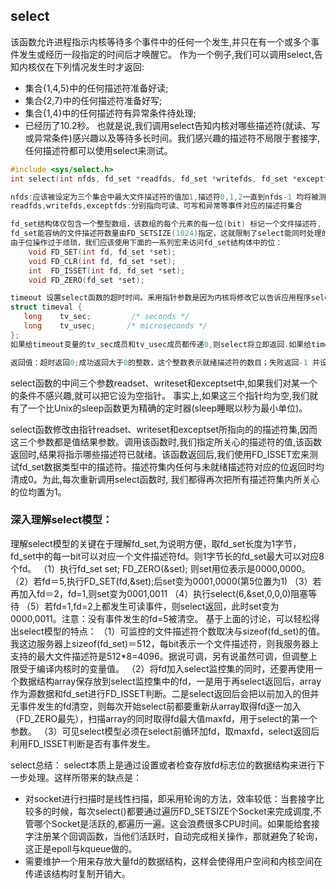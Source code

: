 ## select
该函数允许进程指示内核等待多个事件中的任何一个发生,并只在有一个或多个事件发生或经历一段指定的时间后才唤醒它。
作为一个例子,我们可以调用select,告知内核仅在下列情况发生时才返回:
- 集合{1,4,5}中的任何描述符准备好读;
- 集合{2,7}中的任何描述符准备好写;
- 集合{1,4}中的任何描述符有异常条件待处理;
- 已经历了10.2秒。
也就是说,我们调用select告知内核对哪些描述符(就读、写或异常条件)感兴趣以及等待多长时间。我们感兴趣的描述符不局限于套接字,任何描述符都可以使用select来测试。
```cpp
#include <sys/select.h>
int select(int nfds, fd_set *readfds, fd_set *writefds, fd_set *exceptfds, struct timeval *timeout);

nfds:应该被设定为三个集合中最大文件描述符的值加1,描述符0,1,2一直到nfds-1 均将被测试
readfds,writefds,exceptfds:分别指向可读、可写和异常等事件对应的描述符集合

fd_set结构体仅包含一个整型数组，该数组的每个元素的每一位(bit) 标记一个文件描述符, 举例来说,假设使用32位整数,那么该数组的第一个元素对应于描述符0~31,第二个元素对应于描述符32~63,依此类推
fd_set能容纳的文件描述符数量由FD_SETSIZE(1024)指定，这就限制了select能同时处理的文件描述符的总量。
由于位操作过于烦琐，我们应该使用下面的一系列宏来访问fd_set结构体中的位：
	void FD_SET(int fd, fd_set *set);
	void FD_CLR(int fd, fd_set *set);
	int  FD_ISSET(int fd, fd_set *set);
	void FD_ZERO(fd_set *set);

timeout 设置select函数的超时时间。釆用指针参数是因为内核将修改它以告诉应用程序select等待了多久(只有Linux是这样实现的)。不过我们不能完全信任 select调用返冋后的timeout值，比如调用失败时timeout值是不确定的。
struct timeval {
   long    tv_sec;         /* seconds */
   long    tv_usec;       /* microseconds */
};
如果给timeout变量的tv_sec成员和tv_usec成员都传递0,则select将立即返回.如果给timeout传递NULL,则 select将一直阻塞，直到某个文件描述符就绪.

返回值：超时返回0;成功返回大于0的整数，这个整数表示就绪描述符的数目；失败返回-1 并设置errno.如果在select 等待期间，程序接收到信号，则select立即返回-1,并设置errno为EINTR.
```
select函数的中间三个参数readset、writeset和exceptset中,如果我们对某一个的条件不感兴趣,就可以把它设为空指针。
事实上,如果这三个指针均为空,我们就有了一个比Unix的sleep函数更为精确的定时器(sleep睡眠以秒为最小单位)。

select函数修改由指针readset、writeset和exceptset所指向的的描述符集,因而这三个参数都是值结果参数。调用该函数时,我们指定所关心的描述符的值,该函数返回时,结果将指示哪些描述符已就绪。该函数返回后,我们使用FD_ISSET宏来测试fd_set数据类型中的描述符。描述符集内任何与未就绪描述符对应的位返回时均清成0。为此,每次重新调用select函数时, 我们都得再次把所有描述符集内所关心的位均置为1。



### 深入理解select模型：
理解select模型的关键在于理解fd_set,为说明方便，取fd_set长度为1字节，fd_set中的每一bit可以对应一个文件描述符fd。则1字节长的fd_set最大可以对应8个fd。
（1）执行fd_set set; FD_ZERO(&set); 则set用位表示是0000,0000。
（2）若fd＝5,执行FD_SET(fd,&set);后set变为0001,0000(第5位置为1)
（3）若再加入fd＝2，fd=1,则set变为0001,0011
（4）执行select(6,&set,0,0,0)阻塞等待
（5）若fd=1,fd=2上都发生可读事件，则select返回，此时set变为0000,0011。注意：没有事件发生的fd=5被清空。
基于上面的讨论，可以轻松得出select模型的特点：
（1）可监控的文件描述符个数取决与sizeof(fd_set)的值。我这边服务器上sizeof(fd_set)＝512，每bit表示一个文件描述符，则我服务器上支持的最大文件描述符是512*8=4096。据说可调，另有说虽然可调，但调整上限受于编译内核时的变量值。
（2）将fd加入select监控集的同时，还要再使用一个数据结构array保存放到select监控集中的fd，一是用于再select返回后，array作为源数据和fd_set进行FD_ISSET判断。二是select返回后会把以前加入的但并无事件发生的fd清空，则每次开始select前都要重新从array取得fd逐一加入（FD_ZERO最先），扫描array的同时取得fd最大值maxfd，用于select的第一个参数。
（3）可见select模型必须在select前循环加fd，取maxfd，select返回后利用FD_ISSET判断是否有事件发生。

select总结：
select本质上是通过设置或者检查存放fd标志位的数据结构来进行下一步处理。这样所带来的缺点是：
- 对socket进行扫描时是线性扫描，即采用轮询的方法，效率较低：当套接字比较多的时候，每次select()都要通过遍历FD_SETSIZE个Socket来完成调度,不管哪个Socket是活跃的,都遍历一遍。这会浪费很多CPU时间。如果能给套接字注册某个回调函数，当他们活跃时，自动完成相关操作，那就避免了轮询，这正是epoll与kqueue做的。
- 需要维护一个用来存放大量fd的数据结构，这样会使得用户空间和内核空间在传递该结构时复制开销大。
